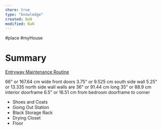 ```yaml
---
share: true
type: "knowledge"
created: NaN 
modified: NaN
---
```

#place #myHouse 
# Summary

[Entryway Maintenance Routine](../../02-%20Protection%20%F0%9F%9B%A1/01%20-%20Maintenance%20%F0%9F%A7%B9/Entryway%20Maintenance%20Routine.md)

66" or 167.64 cm wide front doors
3.75" or 9.525 cm south side wall
5.25" or 13.335 north side wall
walls are 36" or 91.44 cm long
35" or 88.9 cm interior doorframe
6.5" or 16.51 cm from bedroom doorframe to corner
- Shoes and Coats
- Going Out Station
- Black Storage Rack
- Drying Closet
- Floor